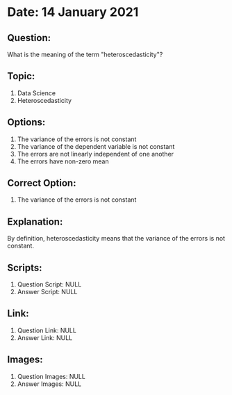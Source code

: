 # Date: 14 January 2021

## Question:
What is the meaning of the term "heteroscedasticity"?

## Topic:
1. Data Science
2. Heteroscedasticity

## Options:
1. The variance of the errors is not constant
2. The variance of the dependent variable is not constant
3. The errors are not linearly independent of one another
4. The errors have non-zero mean

## Correct Option:
1. The variance of the errors is not constant

## Explanation:
By definition, heteroscedasticity means that the variance of the errors is not constant.

## Scripts:
1. Question Script: NULL
2. Answer Script: NULL

## Link:
1. Question Link: NULL
2. Answer Link: NULL

## Images:
1. Question Images: NULL
2. Answer Images: NULL